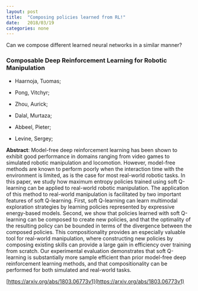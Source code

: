```yaml
---
layout: post
title:  "Composing policies learned from RL!"
date:   2018/03/19
categories: none
---
```




Can we compose different learned neural networks in a similar manner? 



### Composable Deep Reinforcement Learning for Robotic Manipulation



* Haarnoja, Tuomas; 

* Pong, Vitchyr; 

* Zhou, Aurick; 

* Dalal, Murtaza; 

* Abbeel, Pieter; 

* Levine, Sergey; 





**Abstract**:  Model-free deep reinforcement learning has been shown to exhibit good performance in domains ranging from video games to simulated robotic manipulation and locomotion. However, model-free methods are known to perform poorly when the interaction time with the environment is limited, as is the case for most real-world robotic tasks. In this paper, we study how maximum entropy policies trained using soft Q-learning can be applied to real-world robotic manipulation. The application of this method to real-world manipulation is facilitated by two important features of soft Q-learning. First, soft Q-learning can learn multimodal exploration strategies by learning policies represented by expressive energy-based models. Second, we show that policies learned with soft Q-learning can be composed to create new policies, and that the optimality of the resulting policy can be bounded in terms of the divergence between the composed policies. This compositionality provides an especially valuable tool for real-world manipulation, where constructing new policies by composing existing skills can provide a large gain in efficiency over training from scratch. Our experimental evaluation demonstrates that soft Q-learning is substantially more sample efficient than prior model-free deep reinforcement learning methods, and that compositionality can be performed for both simulated and real-world tasks. 



 [https://arxiv.org/abs/1803.06773v1](https://arxiv.org/abs/1803.06773v1) 

